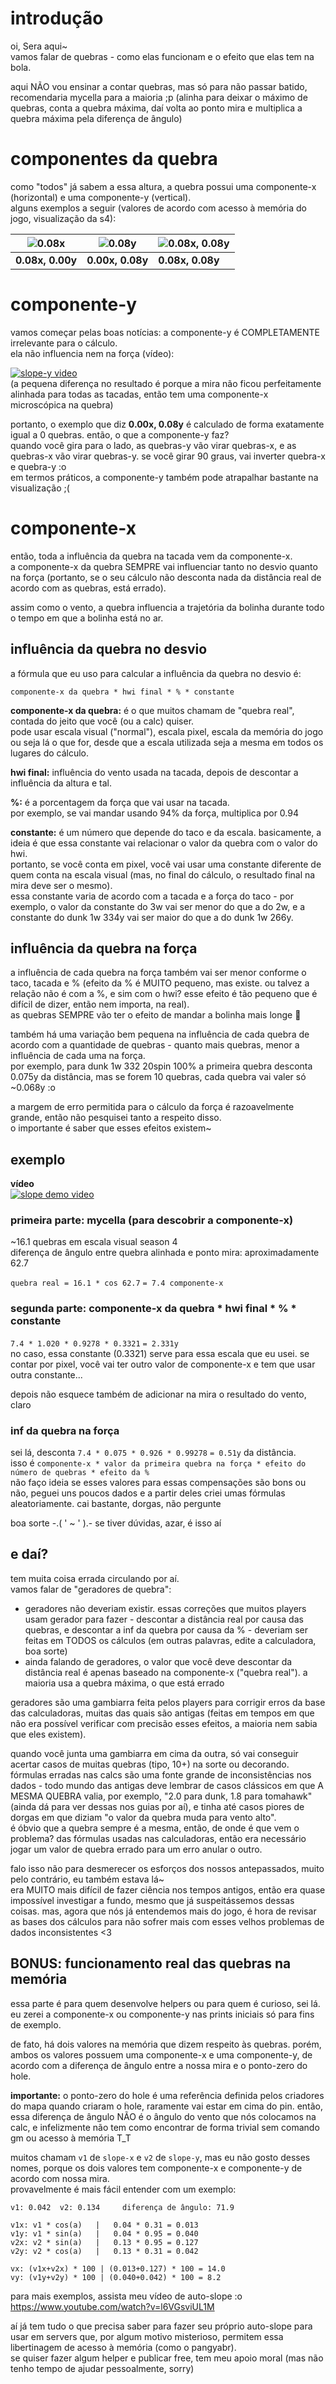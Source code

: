 # introdução

oi, Sera aqui~  
vamos falar de quebras - como elas funcionam e o efeito que elas tem na bola.

aqui NÃO vou ensinar a contar quebras, mas só para não passar batido, recomendaria mycella para a maioria ;p (alinha para deixar o máximo de quebras, conta a quebra máxima, daí volta ao ponto mira e multiplica a quebra máxima pela diferença de ângulo)

# componentes da quebra

como "todos" já sabem a essa altura, a quebra possui uma componente-x (horizontal) e uma componente-y (vertical).  
alguns exemplos a seguir (valores de acordo com acesso à memória do jogo, visualização da s4):

| ![0.08x](0.08x.png) | ![0.08y](0.08y.png) | ![0.08x, 0.08y](0.08x%2C%200.08y.png) |
|-------------|-------------|-|
| **0.08x, 0.00y** | **0.00x, 0.08y** | **0.08x, 0.08y** |

# componente-y

vamos começar pelas boas notícias: a componente-y é COMPLETAMENTE irrelevante para o cálculo.  
ela não influencia nem na força (vídeo):

[![slope-y video](https://img.youtube.com/vi/Yw9XEveIh8w/0.jpg)](https://www.youtube.com/watch?v=Yw9XEveIh8w)  
(a pequena diferença no resultado é porque a mira não ficou perfeitamente alinhada para todas as tacadas, então tem uma componente-x microscópica na quebra)

portanto, o exemplo que diz **0.00x, 0.08y** é calculado de forma exatamente igual a 0 quebras. então, o que a componente-y faz?  
quando você gira para o lado, as quebras-y vão virar quebras-x, e as quebras-x vão virar quebras-y. se você girar 90 graus, vai inverter quebra-x e quebra-y :o  
em termos práticos, a componente-y também pode atrapalhar bastante na visualização ;(

# componente-x

então, toda a influência da quebra na tacada vem da componente-x.  
a componente-x da quebra SEMPRE vai influenciar tanto no desvio quanto na força (portanto, se o seu cálculo não desconta nada da distância real de acordo com as 
quebras, está errado).

assim como o vento, a quebra influencia a trajetória da bolinha durante todo o tempo em que a bolinha está no ar.

## influência da quebra no desvio

a fórmula que eu uso para calcular a influência da quebra no desvio é:

``componente-x da quebra * hwi final * % * constante``

**componente-x da quebra:** é o que muitos chamam de "quebra real", contada do jeito que você (ou a calc) quiser.  
pode usar escala visual ("normal"), escala pixel, escala da memória do jogo ou seja lá o que for, desde que a escala utilizada seja a mesma em todos os lugares do cálculo.

**hwi final:** influência do vento usada na tacada, depois de descontar a influência da altura e tal.

**%:** é a porcentagem da força que vai usar na tacada.  
por exemplo, se vai mandar usando 94% da força, multiplica por 0.94

**constante:** é um número que depende do taco e da escala. basicamente, a ideia é que essa constante vai relacionar o valor da quebra com o valor do hwi.  
portanto, se você conta em pixel, você vai usar uma constante diferente de quem conta na escala visual (mas, no final do cálculo, o resultado final na mira deve ser o mesmo).  
essa constante varia de acordo com a tacada e a força do taco - por exemplo, o valor da constante do 3w vai ser menor do que a do 2w, e a constante do dunk 1w 334y vai ser maior do que a do dunk 1w 266y.

## influência da quebra na força

a influência de cada quebra na força também vai ser menor conforme o taco, tacada e % (efeito da % é MUITO pequeno, mas existe. ou talvez a relação não é com a %, e sim com o hwi? esse efeito é tão pequeno que é difícil de dizer, então nem importa, na real).  
as quebras SEMPRE vão ter o efeito de mandar a bolinha mais longe 👀

também há uma variação bem pequena na influência de cada quebra de acordo com a quantidade de quebras - quanto mais quebras, menor a influência de cada uma na força.  
por exemplo, para dunk 1w 332 20spin 100% a primeira quebra desconta 0.075y da distância, mas se forem 10 quebras, cada quebra vai valer só ~0.068y :o

a margem de erro permitida para o cálculo da força é razoavelmente grande, então não pesquisei tanto a respeito disso.  
o importante é saber que esses efeitos existem~


## exemplo

**vídeo**  
[![slope demo video](https://img.youtube.com/vi/uTjE33t8kxc/0.jpg)](https://www.youtube.com/watch?v=uTjE33t8kxc)

### primeira parte: mycella (para descobrir a componente-x)
~16.1 quebras em escala visual season 4  
diferença de ângulo entre quebra alinhada e ponto mira: aproximadamente 62.7

``quebra real = 16.1 * cos 62.7`` ``= 7.4 componente-x``

### segunda parte: componente-x da quebra * hwi final * % * constante
``7.4 * 1.020 * 0.9278 * 0.3321`` ``= 2.331y``  
no caso, essa constante (0.3321) serve para essa escala que eu usei. se contar por pixel, você vai ter outro valor de componente-x e tem que usar outra constante...

depois não esquece também de adicionar na mira o resultado do vento, claro

### inf da quebra na força

sei lá, desconta ``7.4 * 0.075 * 0.926 * 0.99278`` ``= 0.51y`` da distância.  
isso é ``componente-x * valor da primeira quebra na força * efeito do número de quebras * efeito da %``  
não faço ideia se esses valores para essas compensações são bons ou não, peguei uns poucos dados e a partir deles criei umas fórmulas aleatoriamente. cai bastante, dorgas, não pergunte

boa sorte -.( ' ~ ' ).- se tiver dúvidas, azar, é isso aí


## e daí?

tem muita coisa errada circulando por aí.  
vamos falar de "geradores de quebra":
- geradores não deveriam existir. essas correções que muitos players usam gerador para fazer - descontar a distância real por causa das quebras, e descontar a inf da quebra por causa da % - deveriam ser feitas em TODOS os cálculos (em outras palavras, edite a calculadora, boa sorte)
- ainda falando de geradores, o valor que você deve descontar da distância real é apenas baseado na componente-x ("quebra real"). a maioria usa a quebra máxima, o que está errado

geradores são uma gambiarra feita pelos players para corrigir erros da base das calculadoras, muitas das quais são antigas (feitas em tempos em que não era possível verificar com precisão esses efeitos, a maioria nem sabia que eles existem).

quando você junta uma gambiarra em cima da outra, só vai conseguir acertar casos de muitas quebras (tipo, 10+) na sorte ou decorando.  
fórmulas erradas nas calcs são uma fonte grande de inconsistências nos dados - todo mundo das antigas deve lembrar de casos clássicos em que A MESMA QUEBRA valia, por exemplo, "2.0 para dunk, 1.8 para tomahawk" (ainda dá para ver dessas nos guias por aí), e tinha até casos piores de dorgas em que diziam "o valor da quebra muda para vento alto".  
é óbvio que a quebra sempre é a mesma, então, de onde é que vem o problema? das fórmulas usadas nas calculadoras, então era necessário jogar um valor de quebra errado para um erro anular o outro.

falo isso não para desmerecer os esforços dos nossos antepassados, muito pelo contrário, eu também estava lá~  
era MUITO mais difícil de fazer ciência nos tempos antigos, então era quase impossível investigar a fundo, mesmo que já suspeitássemos dessas coisas. mas, agora que nós já entendemos mais do jogo, é hora de revisar as bases dos cálculos para não sofrer mais com esses velhos problemas de dados inconsistentes <3



## BONUS: funcionamento real das quebras na memória

essa parte é para quem desenvolve helpers ou para quem é curioso, sei lá.
eu zerei a componente-x ou componente-y nas prints iniciais só para fins de exemplo.

de fato, há dois valores na memória que dizem respeito às quebras. porém, ambos os valores possuem uma componente-x e uma componente-y, de acordo com a diferença de ângulo entre a nossa mira e o ponto-zero do hole.

**importante:** o ponto-zero do hole é uma referência definida pelos criadores do mapa quando criaram o hole, raramente vai estar em cima do pin. então, essa diferença de ângulo NÃO é o ângulo do vento que nós colocamos na calc, e infelizmente não tem como encontrar de forma trivial sem comando gm ou acesso à memória T_T

muitos chamam `v1` de `slope-x` e `v2` de `slope-y`, mas eu não gosto desses nomes, porque os dois valores tem componente-x e componente-y de acordo com nossa mira.  
provavelmente é mais fácil entender com um exemplo:

```
v1: 0.042  v2: 0.134     diferença de ângulo: 71.9

v1x: v1 * cos(a)   |   0.04 * 0.31 = 0.013
v1y: v1 * sin(a)   |   0.04 * 0.95 = 0.040
v2x: v2 * sin(a)   |   0.13 * 0.95 = 0.127
v2y: v2 * cos(a)   |   0.13 * 0.31 = 0.042

vx: (v1x+v2x) * 100 | (0.013+0.127) * 100 = 14.0
vy: (v1y+v2y) * 100 | (0.040+0.042) * 100 = 8.2
```

para mais exemplos, assista meu vídeo de auto-slope :o https://www.youtube.com/watch?v=l6VGsviUL1M

aí já tem tudo o que precisa saber para fazer seu próprio auto-slope para usar em servers que, por algum motivo misterioso, permitem essa libertinagem de acesso à memória (como o pangyabr).  
se quiser fazer algum helper e publicar free, tem meu apoio moral (mas não tenho tempo de ajudar pessoalmente, sorry)
